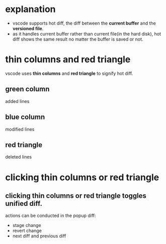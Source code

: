 # explanation
- vscode supports hot diff, the diff between the **current buffer** and the **versioned file**.
- as it handles current buffer rather than current file(in the hard disk), hot diff shows the same result no matter the buffer is saved or not.

# thin columns and red triangle
vscode uses **thin columns** and **red triangle** to signify hot diff.
## green column
added lines
## blue column
modified lines
## red triangle
deleted lines

# clicking thin columns or red triangle
clicking thin columns or red triangle **toggles unified diff**.
---
actions can be conducted in the popup diff:
- stage change
- revert change
- next diff and previous diff

